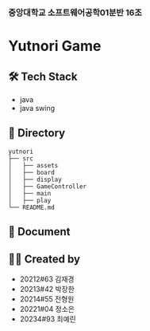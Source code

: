 ### 중앙대학교 소프트웨어공학01분반 16조

# Yutnori Game

## 🛠 Tech Stack
- java
- java swing

## 📁 Directory
```
yutnori
├── src
│   ├── assets
│   ├── board
│   ├── display
│   ├── GameController
│   ├── main
│   ├── play
└── README.md
```
## 📝 Document

## 🙋‍♂️ Created by
- 20212#63 김재경
- 20213#42 박장한
- 20214#55 전형원
- 20221#04 정소은
- 20234#93 최예린
